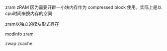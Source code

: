 zram
zRAM 因为需要开辟一小块内存作为 compressed block 使用。实际上是以cpu时间来换内存的空间

zram以独立的模块形式存在

modinfo zram

zwap
zcache
